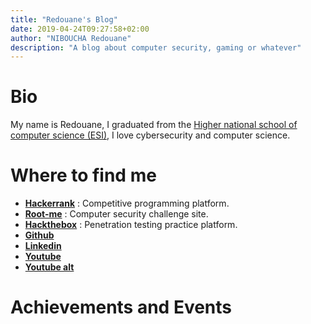 ```yaml
---
title: "Redouane's Blog"
date: 2019-04-24T09:27:58+02:00
author: "NIBOUCHA Redouane"
description: "A blog about computer security, gaming or whatever"
---
```


# Bio
My name is Redouane, I graduated from the [Higher national school of computer science (ESI)](https://www.esi.dz/), I love cybersecurity and computer science.

# Where to find me

- [**Hackerrank**](https://www.hackerrank.com/Redouane) : Competitive programming platform.
- [**Root-me**](https://www.root-me.org/Redouane-28301) : Computer security challenge site.
- [**Hackthebox**](https://www.hackthebox.eu/profile/3860) : Penetration testing practice platform.
- [**Github**](https://github.com/red0xff)
- [**Linkedin**](https://www.linkedin.com/in/redouane-niboucha-0a1811124/)
- [**Youtube**](https://www.youtube.com/channel/UCEsP90Wi5z2HBg6H9Kkzygw)
- [**Youtube alt**](https://www.youtube.com/channel/UCspa5WqD3xE9EcfhapTUtww)

# Achievements and Events
